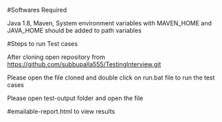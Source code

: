 
#Softwares Required 

Java 1.8,
Maven,
System environment variables with MAVEN_HOME and JAVA_HOME should be added to path variables


#Steps to run Test cases

After cloning open repository from https://github.com/subbupalla555/TestingInterview.git

Please open the file cloned and double click on run.bat file to run the test cases

Please open test-output folder and open the file 

#emailable-report.html to view results

